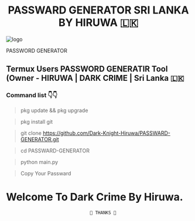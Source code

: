 <h1 align="center"><b>PASSWARD GENERATOR SRI LANKA BY HIRUWA 🇱🇰</b></h1>

![logo](https://telegra.ph/file/34f853abffa24ab51290d.jpg)

<p>PASSWORD GENERATOR</p>

## Termux Users PASSWORD GENERATIR Tool (Owner - HIRUWA | DARK CRIME | Sri Lanka 🇱🇰 

### Command list 👇👇

>pkg update && pkg upgrade

>pkg install git

>git clone https://github.com/Dark-Knight-Hiruwa/PASSWARD-GENERATOR.git

>cd PASSWARD-GENERATOR

>python main.py

>Copy Your Passward


#                         Welcome To Dark Crime By Hiruwa.

                                    💢 THANKS 💢
